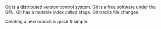 Git is a distributed version control system.
Git is a free software under the GPL.
Git has a mutable index called stage.
Git tracks file changes.

Creating a new branch is quick & simple.
